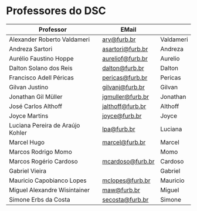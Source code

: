 <!-- [ ]TODO:INICIO atualizar -->

# Professores do DSC

| Professor                        | EMail            |           |  
| -------------------------------- | ---------------- | --------- |  
| Alexander Roberto Valdameri      | arv@furb.br      | Valdameri |  
| Andreza Sartori                  | asartori@furb.br | Andreza   |  
| Aurélio Faustino Hoppe           | aureliof@furb.br | Aurelio   |  
| Dalton Solano dos Reis           | dalton@furb.br   | Dalton    |  
| Francisco Adell Péricas          | pericas@furb.br  | Pericas   |  
| Gilvan Justino                   | gilvanj@furb.br  | Gilvan    |  
| Jonathan Gil Müller              | jgmuller@furb.br | Jonathan  |  
| José Carlos Althoff              | jalthoff@furb.br | Althoff   |  
| Joyce Martins                    | joyce@furb.br    | Joyce     |  
| Luciana Pereira de Araújo Kohler | lpa@furb.br      | Luciana   |  
| Marcel Hugo                      | marcel@furb.br   | Marcel    |  
| Marcos Rodrigo Momo              |                  | Momo      |  
| Marcos Rogério Cardoso           | mcardoso@furb.br | Cardoso   |  
| Gabriel Vieira                   |                  | Gabriel   |  
| Mauricio Capobianco Lopes        | mclopes@furb.br  | Mauricio  |  
| Miguel Alexandre Wisintainer     | maw@furb.br      | Miguel    |  
| Simone Erbs da Costa             | secosta@furb.br  | Simone    |  
